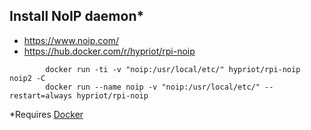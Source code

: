## Install NoIP daemon*
* https://www.noip.com/
* https://hub.docker.com/r/hypriot/rpi-noip
```
        docker run -ti -v "noip:/usr/local/etc/" hypriot/rpi-noip noip2 -C
        docker run --name noip -v "noip:/usr/local/etc/" --restart=always hypriot/rpi-noip
```
*Requires [Docker](./doc/install-docker.md)
